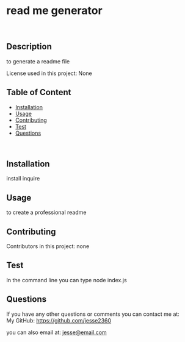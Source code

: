 
# read me generator
<br />

## Description
 to generate a readme file
<br />

License used in this project:
None
<br />

## Table of Content
- [Installation](#Installation)
- [Usage](#Usage)
- [Contributing](#Contributing)
- [Test](#Test)
- [Questions](#Questions)
<br />

## Installation
 install inquire
<br />

## Usage
 to create a professional readme
<br />

## Contributing
 Contributors in this project: none
<br />

## Test
 In the command line you can type node index.js
<br />

## Questions

 If you have any other questions or comments you can contact me at:<br />
 My GitHub: https://github.com/jesse2360

 you can also email at:
 jesse@email.com

